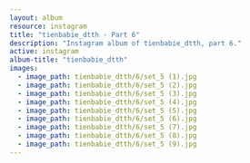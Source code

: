 ```yaml
---
layout: album
resource: instagram
title: "tienbabie_dtth - Part 6"
description: "Instagram album of tienbabie_dtth, part 6."
active: instagram
album-title: "tienbabie_dtth"
images:
  - image_path: tienbabie_dtth/6/set_5 (1).jpg
  - image_path: tienbabie_dtth/6/set_5 (2).jpg
  - image_path: tienbabie_dtth/6/set_5 (3).jpg
  - image_path: tienbabie_dtth/6/set_5 (4).jpg
  - image_path: tienbabie_dtth/6/set_5 (5).jpg
  - image_path: tienbabie_dtth/6/set_5 (6).jpg
  - image_path: tienbabie_dtth/6/set_5 (7).jpg
  - image_path: tienbabie_dtth/6/set_5 (8).jpg
  - image_path: tienbabie_dtth/6/set_5 (9).jpg
---
```

